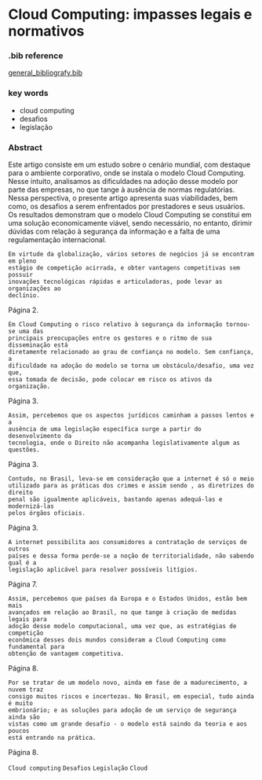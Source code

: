 # Cloud Computing: impasses legais e normativos

### .bib reference
[general_bibliografy.bib](general_bibliografy.bib)

### key words
 - cloud computing
 - desafios
 - legislação

### Abstract
Este artigo consiste em um estudo sobre o cenário mundial, com destaque para o
ambiente corporativo, onde se instala o modelo Cloud Computing. Nesse intuito,
analisamos as dificuldades na adoção desse modelo por parte das empresas, no
que tange à ausência de normas regulatórias. Nessa perspectiva, o presente
artigo apresenta suas viabilidades, bem como, os desafios a serem enfrentados
por prestadores e seus usuários. Os resultados demonstram que o modelo Cloud
Computing se constitui em uma solução economicamente viável, sendo necessário,
no entanto, dirimir dúvidas com relação à segurança da informação e a falta de
uma regulamentação internacional. 

    Em virtude da globalização, vários setores de negócios já se encontram em pleno
    estágio de competição acirrada, e obter vantagens competitivas sem possuir
    inovações tecnológicas rápidas e articuladoras, pode levar as organizações ao
    declínio. 
Página 2.

    Em Cloud Computing o risco relativo à segurança da informação tornou-se uma das
    principais preocupações entre os gestores e o ritmo de sua disseminação está
    diretamente relacionado ao grau de confiança no modelo. Sem confiança, a
    dificuldade na adoção do modelo se torna um obstáculo/desafio, uma vez que,
    essa tomada de decisão, pode colocar em risco os ativos da organização. 
Página 3.

    Assim, percebemos que os aspectos jurídicos caminham a passos lentos e a
    ausência de uma legislação específica surge a partir do desenvolvimento da
    tecnologia, onde o Direito não acompanha legislativamente algum as questões. 
Página 3.

    Contudo, no Brasil, leva-se em consideração que a internet é só o meio
    utilizado para as práticas dos crimes e assim sendo , as diretrizes do direito
    penal são igualmente aplicáveis, bastando apenas adequá-las e modernizá-las
    pelos órgãos oficiais. 
Página 3.

    A internet possibilita aos consumidores a contratação de serviços de outros
    países e dessa forma perde-se a noção de territorialidade, não sabendo qual é a
    legislação aplicável para resolver possíveis litígios. 
Página 7.

    Assim, percebemos que países da Europa e o Estados Unidos, estão bem mais
    avançados em relação ao Brasil, no que tange à criação de medidas legais para
    adoção desse modelo computacional, uma vez que, as estratégias de competição
    econômica desses dois mundos consideram a Cloud Computing como fundamental para
    obtenção de vantagem competitiva. 
Página 8.

    Por se tratar de um modelo novo, ainda em fase de a madurecimento, a nuvem traz
    consigo muitos riscos e incertezas. No Brasil, em especial, tudo ainda é muito
    embrionário; e as soluções para adoção de um serviço de segurança ainda são
    vistas como um grande desafio - o modelo está saindo da teoria e aos poucos
    está entrando na prática. 
Página 8.


`Cloud computing`
`Desafios`
`Legislação`
`Cloud`
